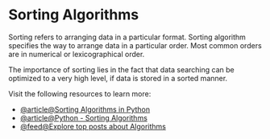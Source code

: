 # Sorting Algorithms

Sorting refers to arranging data in a particular format. Sorting algorithm specifies the way to arrange data in a particular order. Most common orders are in numerical or lexicographical order.

The importance of sorting lies in the fact that data searching can be optimized to a very high level, if data is stored in a sorted manner.

Visit the following resources to learn more:

- [@article@Sorting Algorithms in Python](https://realpython.com/sorting-algorithms-python/)
- [@article@Python - Sorting Algorithms](https://www.tutorialspoint.com/python_data_structure/python_sorting_algorithms.htm)
- [@feed@Explore top posts about Algorithms](https://app.daily.dev/tags/algorithms?ref=roadmapsh)
